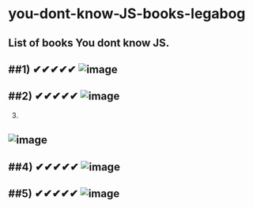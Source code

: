 # you-dont-know-JS-books-legabog
List of books You dont know JS.
-----------------------------
##1) ✔✔✔✔✔
![image](https://user-images.githubusercontent.com/44378669/74474741-23832380-4eb7-11ea-9dd4-7e9cba12b2e4.png)
-----------------------------
##2) ✔✔✔✔✔
![image](https://user-images.githubusercontent.com/44378669/74474865-6ba24600-4eb7-11ea-9053-63d77329ee81.png)
-----------------------------
3)
![image](https://user-images.githubusercontent.com/44378669/74475006-a7d5a680-4eb7-11ea-8f30-787f9685adc2.png)
-----------------------------
##4) ✔✔✔✔✔
![image](https://user-images.githubusercontent.com/44378669/74475136-e79c8e00-4eb7-11ea-9c43-b106304c0cc7.png)
-----------------------------
##5) ✔✔✔✔✔
![image](https://user-images.githubusercontent.com/44378669/74475213-0d299780-4eb8-11ea-8255-55450d0f3134.png)
-----------------------------
